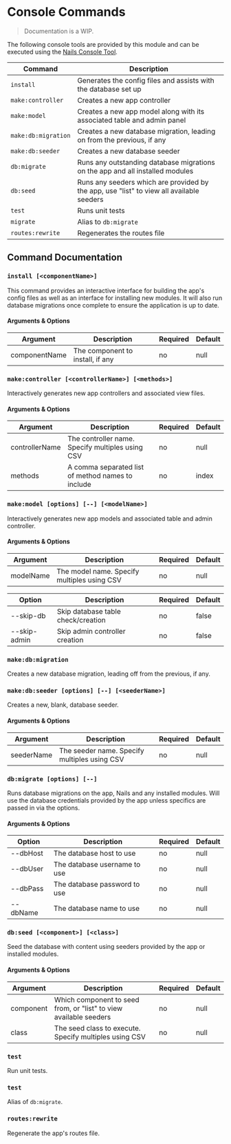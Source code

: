 # Console Commands
> Documentation is a WIP.


The following console tools are provided by this module and can be executed using the [Nails Console Tool](https://github.com/nailsapp/module-console).


| Command             | Description                                                                              |
|---------------------|------------------------------------------------------------------------------------------|
| `install`           | Generates the config files and assists with the database set up                          |
| `make:controller`   | Creates a new app controller                                                             |
| `make:model`        | Creates a new app model along with its associated table and admin panel                  |
| `make:db:migration` | Creates a new database migration, leading on from the previous, if any                   |
| `make:db:seeder`    | Creates a new database seeder                                                            |
| `db:migrate`        | Runs any outstanding database migrations on the app and all installed modules            |
| `db:seed`           | Runs any seeders which are provided by the app, use "list" to view all available seeders |
| `test`              | Runs unit tests                                                                          |
| `migrate`           | Alias to `db:migrate`                                                                    |
| `routes:rewrite`    | Regenerates the routes file                                                              |


## Command Documentation



### `install [<componentName>]`

This command provides an interactive interface for building the app's config files as well as an interface for installing new modules. It will also run database migrations once complete to ensure the application is up to date.

#### Arguments & Options

| Argument      | Description                      | Required | Default |
|---------------|----------------------------------|----------|---------|
| componentName | The component to install, if any | no       | null    |



### `make:controller [<controllerName>] [<methods>]`

Interactively generates new app controllers and associated view files.

#### Arguments & Options

| Argument       | Description                                       | Required | Default |
|----------------|---------------------------------------------------|----------|---------|
| controllerName | The controller name. Specify multiples using CSV  | no       | null    |
| methods        | A comma separated list of method names to include | no       | index   |



### `make:model [options] [--] [<modelName>]`

Interactively generates new app models and associated table and admin controller.

#### Arguments & Options

| Argument  | Description                                  | Required | Default |
|-----------|----------------------------------------------|----------|---------|
| modelName | The model name. Specify multiples using CSV  | no       | null    |

| Option       | Description                         | Required | Default |
|--------------|-------------------------------------|----------|---------|
| --skip-db    | Skip database table check/creation  | no       | false   |
| --skip-admin | Skip admin controller creation      | no       | false   |



### `make:db:migration`

Creates a new database migration, leading off from the previous, if any.



### `make:db:seeder [options] [--] [<seederName>]`

Creates a new, blank, database seeder.

#### Arguments & Options

| Argument   | Description                                   | Required | Default |
|------------|-----------------------------------------------|----------|---------|
| seederName | The seeder name. Specify multiples using CSV  | no       | null    |



### `db:migrate [options] [--]`

Runs database migrations on the app, Nails and any installed modules. Will use the database credentials provided by the app unless specifics are passed in via the options.

#### Arguments & Options

| Option   | Description                   | Required | Default |
|----------|-------------------------------|----------|---------|
| --dbHost | The database host to use      | no       | null    |
| --dbUser | The database username to use  | no       | null    |
| --dbPass | The database password to use  | no       | null    |
| --dbName | The database name to use      | no       | null    |



### `db:seed [<component>] [<class>]`

Seed the database with content using seeders provided by the app or installed modules.

#### Arguments & Options

| Argument  | Description                                                       | Required | Default |
|-----------|-------------------------------------------------------------------|----------|---------|
| component | Which component to seed from, or "list" to view available seeders | no       | null    |
| class     | The seed class to execute. Specify multiples using CSV            | no       | null    |



### `test`

Run unit tests.



### `test`

Alias of `db:migrate`.



### `routes:rewrite`

Regenerate the app's routes file.

